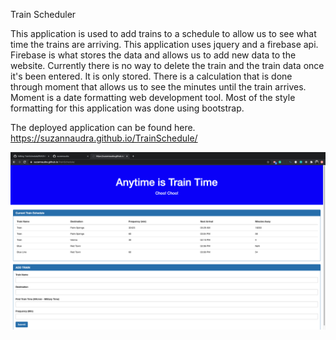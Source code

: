 Train Scheduler
 
This application is used to add trains to a schedule to allow us to see what time the trains are arriving. This application uses jquery and a firebase api.  Firebase is what stores the data and allows us to add new data to the website. Currently there is no way to delete the train and the train data once it's been entered. It is only stored.   There is a calculation that is done through moment that allows us to see the minutes until the train arrives. Moment is a date formatting web development tool. Most of the style formatting for this application was done using bootstrap. 

The deployed application can be found here. 
https://suzannaudra.github.io/TrainSchedule/

![TrainScheduler](TrainScheduler.png)
